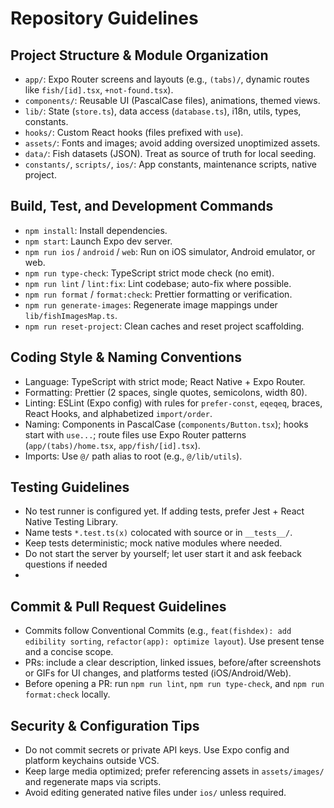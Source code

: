 # Repository Guidelines

## Project Structure & Module Organization
- `app/`: Expo Router screens and layouts (e.g., `(tabs)/`, dynamic routes like `fish/[id].tsx`, `+not-found.tsx`).
- `components/`: Reusable UI (PascalCase files), animations, themed views.
- `lib/`: State (`store.ts`), data access (`database.ts`), i18n, utils, types, constants.
- `hooks/`: Custom React hooks (files prefixed with `use`).
- `assets/`: Fonts and images; avoid adding oversized unoptimized assets.
- `data/`: Fish datasets (JSON). Treat as source of truth for local seeding.
- `constants/`, `scripts/`, `ios/`: App constants, maintenance scripts, native project.

## Build, Test, and Development Commands
- `npm install`: Install dependencies.
- `npm start`: Launch Expo dev server.
- `npm run ios` / `android` / `web`: Run on iOS simulator, Android emulator, or web.
- `npm run type-check`: TypeScript strict mode check (no emit).
- `npm run lint` / `lint:fix`: Lint codebase; auto-fix where possible.
- `npm run format` / `format:check`: Prettier formatting or verification.
- `npm run generate-images`: Regenerate image mappings under `lib/fishImagesMap.ts`.
- `npm run reset-project`: Clean caches and reset project scaffolding.

## Coding Style & Naming Conventions
- Language: TypeScript with strict mode; React Native + Expo Router.
- Formatting: Prettier (2 spaces, single quotes, semicolons, width 80).
- Linting: ESLint (Expo config) with rules for `prefer-const`, `eqeqeq`, braces, React Hooks, and alphabetized `import/order`.
- Naming: Components in PascalCase (`components/Button.tsx`); hooks start with `use...`; route files use Expo Router patterns (`app/(tabs)/home.tsx`, `app/fish/[id].tsx`).
- Imports: Use `@/` path alias to root (e.g., `@/lib/utils`).

## Testing Guidelines
- No test runner is configured yet. If adding tests, prefer Jest + React Native Testing Library.
- Name tests `*.test.ts(x)` colocated with source or in `__tests__/`.
- Keep tests deterministic; mock native modules where needed.
- Do not start the server by yourself; let user start it and ask feeback questions if needed
- 
## Commit & Pull Request Guidelines
- Commits follow Conventional Commits (e.g., `feat(fishdex): add edibility sorting`, `refactor(app): optimize layout`). Use present tense and a concise scope.
- PRs: include a clear description, linked issues, before/after screenshots or GIFs for UI changes, and platforms tested (iOS/Android/Web).
- Before opening a PR: run `npm run lint`, `npm run type-check`, and `npm run format:check` locally.

## Security & Configuration Tips
- Do not commit secrets or private API keys. Use Expo config and platform keychains outside VCS.
- Keep large media optimized; prefer referencing assets in `assets/images/` and regenerate maps via scripts.
- Avoid editing generated native files under `ios/` unless required.

